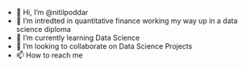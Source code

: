 - 👋 Hi, I’m @nitilpoddar
- 👀 I’m intredted in quantitative finance working my way up in a data science diploma
- 🌱 I’m currently learning Data Science 
- 💞️ I’m looking to collaborate on Data Science Projects
- 📫 How to reach me 


